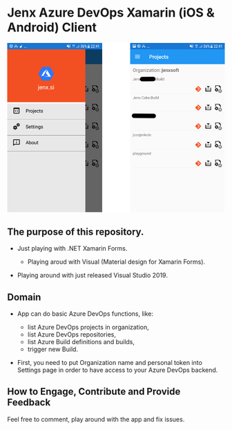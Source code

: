 # Jenx Azure DevOps Xamarin (iOS & Android) Client

![app image](docs/readme-artifacts/projectsView.png "Projects")

## The purpose of this repository.
* Just playing with .NET Xamarin Forms. 
	* Playing aroud with Visual (Material design for Xamarin Forms).	 
	
* Playing around with just released Visual Studio 2019.


## Domain 

* App can do basic Azure DevOps functions, like:
	* list Azure DevOps projects in organization,
	* list Azure DevOps repositories,
	* list Azure Build definitions and builds,
	* trigger new Build.

* First, you need to put Organization name and personal token into Settings page in order to have access to your Azure DevOps backend.

## How to Engage, Contribute and Provide Feedback

Feel free to comment, play around with the app and fix issues.